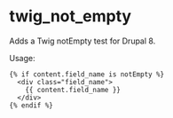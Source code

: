 # twig_not_empty
Adds a Twig notEmpty test for Drupal 8.

Usage:

```
{% if content.field_name is notEmpty %}
  <div class="field_name">
    {{ content.field_name }}
  </div>
{% endif %}
```

